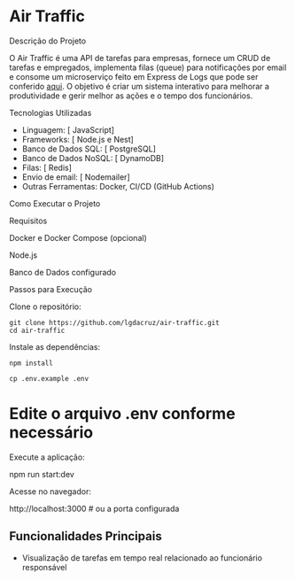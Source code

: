 <h1>Air Traffic</h1>

Descrição do Projeto

O Air Traffic é uma API de tarefas para empresas, fornece um CRUD de tarefas e empregados, implementa filas (queue) para notificações por email e consome um microserviço feito em Express de Logs que pode ser conferido <a href="https://github.com/lgdacruz/log-microservice" target="_blank">aqui</a>. O objetivo é criar um sistema interativo para melhorar a produtividade e gerir melhor as ações e o tempo dos funcionários.

Tecnologias Utilizadas
<ul>
  <li>Linguagem: [ JavaScript]</li>
  <li>Frameworks: [ Node.js e Nest]</li>
  <li>Banco de Dados SQL: [ PostgreSQL]</li>
  <li>Banco de Dados NoSQL: [ DynamoDB]</li>
  <li>Filas: [ Redis]</li>
  <li>Envio de email: [ Nodemailer]</li>
  <li>Outras Ferramentas: Docker, CI/CD (GitHub Actions)</li>
</ul>


Como Executar o Projeto

Requisitos

Docker e Docker Compose (opcional)

Node.js

Banco de Dados configurado

Passos para Execução

Clone o repositório:

    git clone https://github.com/lgdacruz/air-traffic.git
    cd air-traffic

Instale as dependências:

    npm install

    cp .env.example .env

# Edite o arquivo .env conforme necessário

Execute a aplicação:

npm run start:dev

Acesse no navegador:

http://localhost:3000 # ou a porta configurada

## Funcionalidades Principais

- Visualização de tarefas em tempo real relacionado ao funcionário responsável
